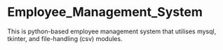 # Employee_Management_System
This is python-based employee management system that utilises mysql, tkinter, and file-handling (csv) modules.
